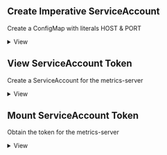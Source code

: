 ## Create Imperative ServiceAccount
Create a ConfigMap with literals HOST & PORT
<details>
  <summary>View</summary>
  
  ```
  kubectl create serviceaccount metrics-server
  ```
  
  ```
  kubectl get serviceaccount 
  ```
</details>

## View ServiceAccount Token
Create a ServiceAccount for the metrics-server
<details>
  <summary>View</summary>
  
  ```
  kubectl create serviceaccount metrics-server
  ```
  
  ```
  kubectl get serviceaccount 
  ```
  
  ```
  kubectl describe secret metrics-server-token-<hash>
  ```
  
  Token can be included in "Authorization: Bearer ..." headers
</details>
  
## Mount ServiceAccount Token
Obtain the token for the metrics-server
<details>
  <summary>View</summary>
  
  ```
  kubectl create serviceaccount metrics-server
  ```
  
  ```
  kubectl get serviceaccount 
  ```
  
  ```
  kubectl describe secret metrics-server-token-<hash>
  ```
  
  Token can be included in "Authorization: Bearer ..." headers
  Can be volume mounted into pods
</details>
